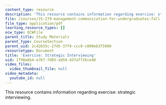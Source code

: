 ```yaml
---
content_type: resource
description: 'This resource contains information regarding exercise: strategic interviewing.'
file: /courses/15-279-management-communication-for-undergraduates-fall-2012/1f90a6b4e76f7d85a959d37aff26ce40_MIT15_279F12_strtgcIntvwng.pdf
file_type: application/pdf
learning_resource_types: []
ocw_type: OCWFile
parent_title: Study Materials
parent_type: CourseSection
parent_uid: 2c42035c-27d5-37f4-ccc0-c890eb375090
resourcetype: Document
title: 'Exercise: Strategic Interviewing'
uid: 1f90a6b4-e76f-7d85-a959-d37aff26ce40
video_files:
  video_thumbnail_file: null
video_metadata:
  youtube_id: null
---
```

This resource contains information regarding exercise: strategic interviewing.

